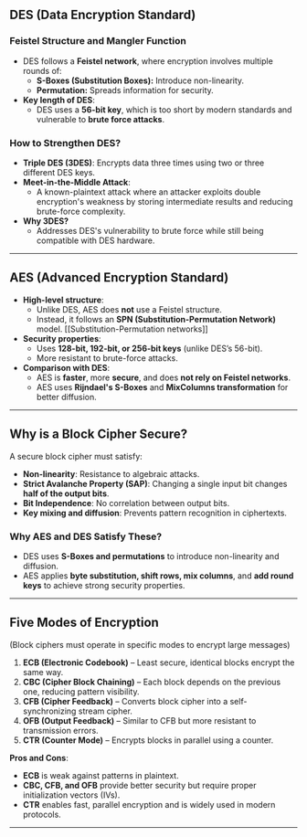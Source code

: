 ## **DES (Data Encryption Standard)**
### **Feistel Structure and Mangler Function**
- DES follows a **Feistel network**, where encryption involves multiple rounds of:
  - **S-Boxes (Substitution Boxes):** Introduce non-linearity.
  - **Permutation:** Spreads information for security.
- **Key length of DES**:  
  - DES uses a **56-bit key**, which is too short by modern standards and vulnerable to **brute force attacks**.

### **How to Strengthen DES?**
- **Triple DES (3DES)**: Encrypts data three times using two or three different DES keys.
- **Meet-in-the-Middle Attack**:
  - A known-plaintext attack where an attacker exploits double encryption's weakness by storing intermediate results and reducing brute-force complexity.
- **Why 3DES?**
  - Addresses DES's vulnerability to brute force while still being compatible with DES hardware.

---

## **AES (Advanced Encryption Standard)**
- **High-level structure**:
  - Unlike DES, AES does **not** use a Feistel structure.
  - Instead, it follows an **SPN (Substitution-Permutation Network)** model. [[Substitution-Permutation networks]]
- **Security properties**:
  - Uses **128-bit, 192-bit, or 256-bit keys** (unlike DES’s 56-bit).
  - More resistant to brute-force attacks.
- **Comparison with DES**:
  - AES is **faster**, more **secure**, and does **not rely on Feistel networks**.
  - AES uses **Rijndael's S-Boxes** and **MixColumns transformation** for better diffusion.

---

## **Why is a Block Cipher Secure?**
A secure block cipher must satisfy:
- **Non-linearity**: Resistance to algebraic attacks.
- **Strict Avalanche Property (SAP)**: Changing a single input bit changes **half of the output bits**.
- **Bit Independence**: No correlation between output bits.
- **Key mixing and diffusion**: Prevents pattern recognition in ciphertexts.

### **Why AES and DES Satisfy These?**
- DES uses **S-Boxes and permutations** to introduce non-linearity and diffusion.
- AES applies **byte substitution, shift rows, mix columns**, and **add round keys** to achieve strong security properties.

---

## **Five Modes of Encryption**
(Block ciphers must operate in specific modes to encrypt large messages)
1. **ECB (Electronic Codebook)** – Least secure, identical blocks encrypt the same way.
2. **CBC (Cipher Block Chaining)** – Each block depends on the previous one, reducing pattern visibility.
3. **CFB (Cipher Feedback)** – Converts block cipher into a self-synchronizing stream cipher.
4. **OFB (Output Feedback)** – Similar to CFB but more resistant to transmission errors.
5. **CTR (Counter Mode)** – Encrypts blocks in parallel using a counter.

**Pros and Cons**:
- **ECB** is weak against patterns in plaintext.
- **CBC, CFB, and OFB** provide better security but require proper initialization vectors (IVs).
- **CTR** enables fast, parallel encryption and is widely used in modern protocols.

---